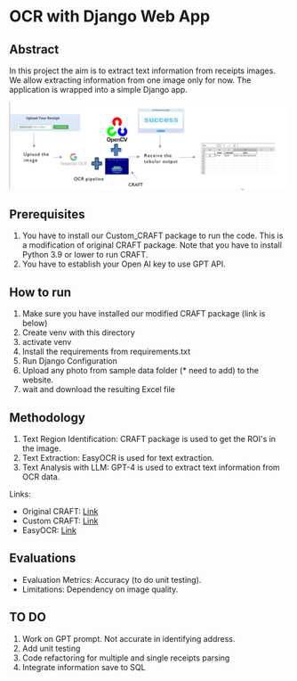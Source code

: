 # OCR with Django Web App


## Abstract
In this project the aim is to extract text information from receipts images. 
We allow extracting information from one image only for now.
The application is wrapped into a simple Django app.

<img width="1000" alt="teaser" src="./figure/image_schema.PNG">


## Prerequisites

1. You have to install our Custom_CRAFT package to run the code. This is a modification of original CRAFT package. Note that you have to install Python 3.9 or lower to run CRAFT.
2. You have to establish your Open AI key to use GPT API.


## How to run

1. Make sure you have installed our modified CRAFT package (link is below)
2. Create venv with this directory
3. activate venv
4. Install the requirements from requirements.txt
5. Run Django Configuration
6. Upload any photo from sample data folder (* need to add) to the website. 
7. wait and download the resulting Excel file


## Methodology
1. Text Region Identification: CRAFT package is used to get the ROI's in the image.
2. Text Extraction: EasyOCR is used for text extraction.
3. Text Analysis with LLM: GPT-4 is used to extract text information from OCR data.
   
Links:
- Original CRAFT: [Link](https://github.com/clovaai/CRAFT-pytorch)
- Custom CRAFT: [Link](https://github.com/Maestro-111/Custom-Craft.git)
- EasyOCR: [Link](https://github.com/JaidedAI/EasyOCR)


## Evaluations


- Evaluation Metrics: Accuracy (to do unit testing).
- Limitations: Dependency on image quality.

## TO DO

1. Work on GPT prompt. Not accurate in identifying address.
2. Add unit testing
3. Code refactoring for multiple and single receipts parsing
4. Integrate information save to SQL




